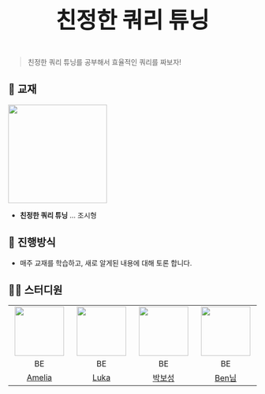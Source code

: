 
<p align="center" style="font-size : 45px">
<strong>친정한 쿼리 튜닝</strong>
</p>

> 친정한 쿼리 튜닝를 공부해서 효율적인 쿼리를 짜보자!

## 📖 교재

<img src="https://contents.kyobobook.co.kr/sih/fit-in/458x0/pdt/9791196395704.jpg" width="200" />

- **친정한 쿼리 튜닝** ... 조시형

## 🤸 ‍진행방식
- 매주 교재를 학습하고, 새로 알게된 내용에 대해 토론 합니다. 

## 👨‍💻 스터디원
<table>
<tbody align="center">
  <tr>
    <td width="20%"><img src="https://user-images.githubusercontent.com/81157873/199766419-753a93fc-1441-41c6-9599-fdafaca16cd0.png" width="100px;" alt=""/></td>
    <td width="20%"><img src="https://user-images.githubusercontent.com/81157873/199766419-753a93fc-1441-41c6-9599-fdafaca16cd0.png" width="100px;" alt=""/></td>
    <td width="20%"><img src="https://user-images.githubusercontent.com/81157873/199766419-753a93fc-1441-41c6-9599-fdafaca16cd0.png" width="100px;" alt=""/></td>
     <td width="20%"><img src="https://user-images.githubusercontent.com/81157873/199766419-753a93fc-1441-41c6-9599-fdafaca16cd0.png" width="100px;" alt=""/></td>
  </tr>
  <tr>
    <td>BE</td>
    <td>BE</td>
    <td>BE</td>
    <td>BE</td>
  </tr>
  <tr>
    <td><a href="https://github.com/HyeminLee1">Amelia</a></td>
    <td><a href="https://github.com/hayongwoon">Luka</a></td>
    <td><a href="https://github.com/bosungpark">박보성</a></td>
    <td><a href="https://github.com/JWSong">Ben님</a></td>
  </tr>
</tbody>
</table>
